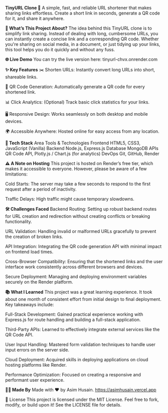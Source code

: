**TinyURL Clone 🔗**
A simple, fast, and reliable URL shortener that makes sharing links effortless. Create a short link in seconds, generate a QR code for it, and share it anywhere.

**📌 What’s This Project About?**
The idea behind this TinyURL clone is to simplify link sharing. Instead of dealing with long, cumbersome URLs, you can instantly create a concise link and a corresponding QR code. Whether you're sharing on social media, in a document, or just tidying up your links, this tool helps you do it quickly and without any fuss.

**🌐 Live Demo**
You can try the live version here:
tinyurl-chvx.onrender.com

**✨ Key Features**
✂️ Shorten URLs: Instantly convert long URLs into short, shareable links.

📱 QR Code Generation: Automatically generate a QR code for every shortened link.

📊 Click Analytics: (Optional) Track basic click statistics for your links.

🖥️ Responsive Design: Works seamlessly on both desktop and mobile devices.

🌍 Accessible Anywhere: Hosted online for easy access from any location.

**📡 Tech Stack**
Area	Tools & Technologies
Frontend	HTML5, CSS3, JavaScript (Vanilla)
Backend	Node.js, Express.js
Database	MongoDB
APIs	QR Code API, Plotly.js / Chart.js (for analytics)
DevOps	Git, GitHub, Render

**⚠️ A Note on Hosting**
This project is hosted on Render’s free tier, which makes it accessible to everyone. However, please be aware of a few limitations:

Cold Starts: The server may take a few seconds to respond to the first request after a period of inactivity.

Traffic Delays: High traffic might cause temporary slowdowns.

**🛠️ Challenges Faced**
Backend Routing: Setting up robust backend routes for URL creation and redirection without creating conflicts or breaking functionality.

URL Validation: Handling invalid or malformed URLs gracefully to prevent the creation of broken links.

API Integration: Integrating the QR code generation API with minimal impact on frontend load times.

Cross-Browser Compatibility: Ensuring that the shortened links and the user interface work consistently across different browsers and devices.

Secure Deployment: Managing and deploying environment variables securely on the Render platform.

**📚 What I Learned**
This project was a great learning experience. It took about one month of consistent effort from initial design to final deployment. Key takeaways include:

Full-Stack Development: Gained practical experience working with Express.js for route handling and building a full-stack application.

Third-Party APIs: Learned to effectively integrate external services like the QR Code API.

User Input Handling: Mastered form validation techniques to handle user input errors on the server side.

Cloud Deployment: Acquired skills in deploying applications on cloud hosting platforms like Render.

Performance Optimization: Focused on creating a responsive and performant user experience.

**👨‍💻 Made By**
Made with ❤️ by Asim Husain. https://asimhusain.vercel.app

📄 License
This project is licensed under the MIT License. Feel free to fork, modify, or build upon it! See the LICENSE file for details.
